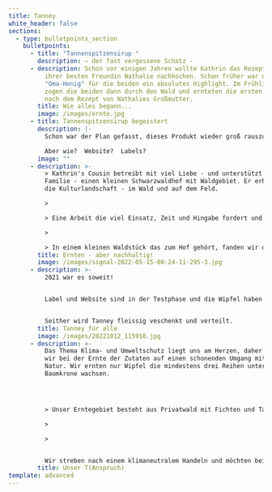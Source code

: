 ```yaml
---
title: Tanney
white_header: false
sections:
  - type: bulletpoints_section
    bulletpoints:
      - title: "Tannenspitzensirup "
        description: – der fast vergessene Schatz -
      - description: Schon vor einigen Jahren wollte Kathrin das Rezept der Großmutter
          ihrer besten Freundin Nathalie nachkochen. Schon früher war der
          "Oma-Honig" für die beiden ein absolutes Highlight. Im Frühling 2019
          zogen die beiden dann durch den Wald und ernteten die ersten Triebe
          nach dem Rezept von Nathalies Großmutter.
        title: Wie alles begann...
        image: /images/ernte.jpg
      - title: Tannenspitzensirup begeistert
        description: |-
          Schon war der Plan gefasst, dieses Produkt wieder groß rauszubringen. 

          Aber wie?  Website?  Labels?
        image: ""
      - description: >-
          > Kathrin's Cousin betreibt mit viel Liebe - und unterstützt von der
          Familie - einen kleinen Schwarzwaldhof mit Waldgebiet. Er erhält so
          die Kulturlandschaft - im Wald und auf dem Feld.

          >

          > Eine Arbeit die viel Einsatz, Zeit und Hingabe fordert und mich immer wieder begeistert.

          >

          > In einem kleinen Waldstück das zum Hof gehört, fanden wir dann unser Erntegebiet.
        title: Ernten - aber nachhaltig!
        image: /images/signal-2022-05-15-08-24-11-295-3.jpg
      - description: >-
          2021 war es soweit! 


          Label und Website sind in der Testphase und die Wipfel haben wir - mit Hilfe von Kathrins Onkel - in 70 Gläser goldenes Glück umgewandelt!


          Seither wird Tanney fleissig veschenkt und verteilt.
        title: Tanney für alle
        image: /images/20221012_115910.jpg
      - description: >-
          Das Thema Klima- und Umweltschutz liegt uns am Herzen, daher achten
          wir bei der Ernte der Zutaten auf einen schonenden Umgang mit der
          Natur. Wir ernten nur Wipfel die mindestens drei Reihen unter der
          Baumkrone wachsen. 




          > Unser Erntegebiet besteht aus Privatwald mit Fichten und Tannen aus Wildanflug, der nicht forstwirtschaftlich genutzt werden soll. Außer den Rehen - die die kleinen Wipfel auch besonders lecker finden, aber auch vor Ort ein Überangebot an Nahrung haben - nehmen wir so niemandem etwas weg.

          >

          >


          Wir streben nach einem klimaneutralem Handeln und möchten bei ersten Einnahmen einen Teil an das Bergwaldprojekt e.V. spenden.
        title: Unser T(Anspruch)
template: advanced
---
```

